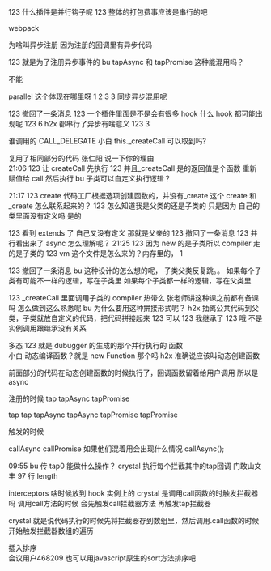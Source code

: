 123
什么插件是并行钩子呢
123
整体的打包费事应该是串行的吧

webpack

为啥叫异步注册
因为注册的回调里有异步代码

123
就是为了注册异步事件的
bu
tapAsync 和 tapPromise 这种能混用吗？

不能

parallel 这个体现在哪里呀
1
2
3
3
同步异步混用呢

123 撤回了一条消息
123
一个插件里面是不是会有很多 hook 什么 hook 都可能出现呢
123
6
h2x
都串行了异步有啥意义
123
3

谁调用的 CALL_DELEGATE
小白
this.\_createCall 可以取到吗?

复用了相同部分的代码
张仁阳
说一下你的理由  
21:06
123
让 createCall 先执行
123
并且\_createCall 是的返回值是个函数 重新赋值给 call 然后执行
bu
子类可以自定义执行逻辑？

21:17
123
create 代码工厂根据选项创建函数的，并没有\_create
这个 create 和\_create 怎么联系起来的？
123
怎么知道我是父类的还是子类的 只是因为 自己的类里面没有定义吗
是的

123
看到 extends 了 自己又没有定义 那就是父亲的
123 撤回了一条消息
123
并行看出来了 async 怎么理解呢？
21:25
123
因为 new 的是子类所以 compiler 走的是子类的
123
vm 这个文件是怎么来的？内存里的，
1

123 撤回了一条消息
bu
这种设计的怎么想的呢， 子类父类反复跳。。
如果每个子类有可能不一样的逻辑，写在子类里
如果每个子类都一样的逻辑，写在父类里

123
\_createCall 里面调用子类的 compiler
热带么
张老师讲这种课之前都有备课吗 怎么做到这么熟悉呢
bu
为什么要用这种拼接形式呢？
h2x
抽离公共代码到父类，子类就放自定义的代码，把代码拼接起来
123
可以
123
我继承了
123
哦 不是实例调用跟继承没有关系

多态
123
就是 dubugger 的生成的那个并行执行的 函数  
小白
动态编译函数？就是 new Function 那个吗
h2x
准确说应该叫动态创建函数

前面部分的代码在动态创建函数的时候执行了，回调函数留着给用户调用 所以是 async

注册的时候
tap tapAsync tapPromise

tap 
tap 
tapAsync
tapAsync
tapPromise
tapPromise

触发的时候

callAsync callPromise
如果他们混着用会出现什么情况
callAsync();


09:55
bu
传 tap0 能做什么操作？ 
crystal
执行每个拦截其中的tap回调 
门敢山文丰
97 行 length 


interceptors 啥时候放到 hook 实例上的 
crystal
是调用call函数的时触发拦截器吗 
调用call方法的时候 
会先触发call拦截器方法
再触发tap拦截器


crystal
就是说代码执行的时候先将拦截器存到数组里，然后调用.call函数的时候开始触发拦截器数组的遍历 



插入排序  
会议用户468209
也可以用javascript原生的sort方法排序吧 

